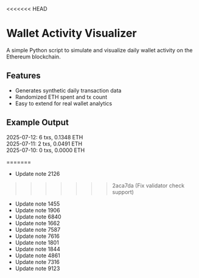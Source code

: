 <<<<<<< HEAD
# Wallet Activity Visualizer

A simple Python script to simulate and visualize daily wallet activity on the Ethereum blockchain.

## Features

- Generates synthetic daily transaction data
- Randomized ETH spent and tx count
- Easy to extend for real wallet analytics

## Example Output


2025-07-12: 6 txs, 0.1348 ETH  
2025-07-11: 2 txs, 0.0491 ETH  
2025-07-10: 0 txs, 0.0000 ETH

=======
- Update note 2126
>>>>>>> 2aca7da (Fix validator check support)
- Update note 1455
- Update note 1906
- Update note 6840
- Update note 1662
- Update note 7587
- Update note 7616
- Update note 1801
- Update note 1844
- Update note 4861
- Update note 7316
- Update note 9123
